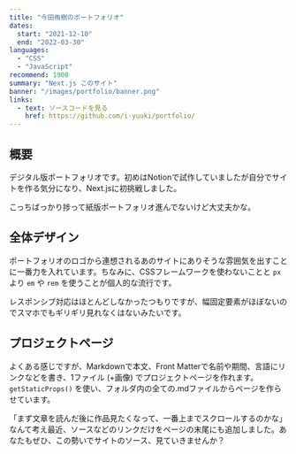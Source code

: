 ```yaml
---
title: "今田侑樹のポートフォリオ"
dates:
  start: "2021-12-10"
  end: "2022-03-30"
languages:
  - "CSS"
  - "JavaScript"
recommend: 1900
summary: "Next.js このサイト"
banner: "/images/portfolio/banner.png"
links:
  - text: ソースコードを見る
    href: https://github.com/i-yuuki/portfolio/
---
```


## 概要

デジタル版ポートフォリオです。初めはNotionで試作していましたが自分でサイトを作る気分になり、Next.jsに初挑戦しました。

こっちばっかり捗って紙版ポートフォリオ進んでないけど大丈夫かな。

## 全体デザイン

ポートフォリオのロゴから連想されるあのサイトにありそうな雰囲気を出すことに一番力を入れています。ちなみに、CSSフレームワークを使わないことと `px` より `em` や `rem` を使うことが個人的な流行です。

レスポンシブ対応はほとんどしなかったつもりですが、幅固定要素がほぼないのでスマホでもギリギリ見れなくはないみたいです。

## プロジェクトページ

よくある感じですが、Markdownで本文、Front Matterで名前や期間、言語にリンクなどを書き、1ファイル (+画像) でプロジェクトページを作れます。 `getStaticProps()` を使い、フォルダ内の全ての.mdファイルからページを作らせています。

「まず文章を読んだ後に作品見たくなって、一番上までスクロールするのかな」なんて考え最近、ソースなどのリンクだけをページの末尾にも追加しました。あなたもぜひ、この勢いでサイトのソース、見ていきませんか？
